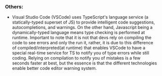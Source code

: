### Others:

- Visual Studio Code (VSCode) uses TypeScript's language service (a statically-typed superset of JS) to provide intelligent code suggestions, autocompletions, and warnings. On the other hand, Javascript being a dynamically-typed language means type checking is performed at runtime. Important to note that it is not that devs rely on compiling the code to see errors and only the run it, rather, it is due to this difference of compiled/interpreted(at runtime) that enables VSCode to have a special real-time service for TS to notify you of type errors while still coding. Relying on compilation to notify you of mistakes is a few seconds faster at best, but the essence is that the different technologies enable better code editor warning system.